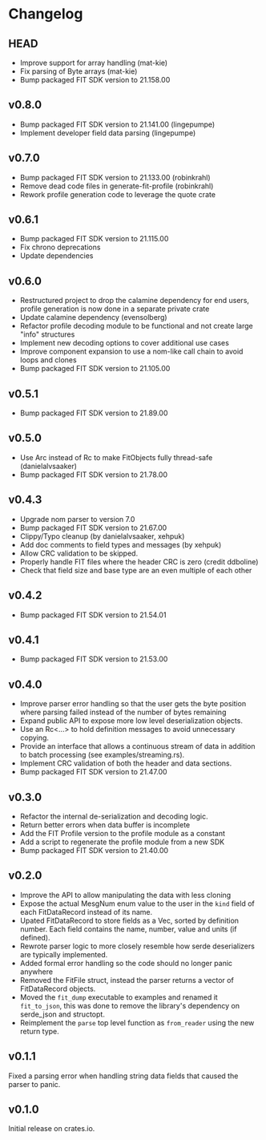 # Changelog

## HEAD
* Improve support for array handling (mat-kie)
* Fix parsing of Byte arrays (mat-kie)
* Bump packaged FIT SDK version to 21.158.00

## v0.8.0
* Bump packaged FIT SDK version to 21.141.00 (lingepumpe)
* Implement developer field data parsing (lingepumpe)

## v0.7.0
* Bump packaged FIT SDK version to 21.133.00 (robinkrahl)
* Remove dead code files in generate-fit-profile (robinkrahl)
* Rework profile generation code to leverage the quote crate

## v0.6.1
* Bump packaged FIT SDK version to 21.115.00
* Fix chrono deprecations
* Update dependencies

## v0.6.0
* Restructured project to drop the calamine dependency for end users, profile
  generation is now done in a separate private crate
* Update calamine dependency (evensolberg)
* Refactor profile decoding module to be functional and not create large "info" structures
* Implement new decoding options to cover additional use cases
* Improve component expansion to use a nom-like call chain to avoid loops and clones
* Bump packaged FIT SDK version to 21.105.00

## v0.5.1
* Bump packaged FIT SDK version to 21.89.00

## v0.5.0
* Use Arc instead of Rc to make FitObjects fully thread-safe (danielalvsaaker)
* Bump packaged FIT SDK version to 21.78.00

## v0.4.3
* Upgrade nom parser to version 7.0
* Bump packaged FIT SDK version to 21.67.00
* Clippy/Typo cleanup (by danielalvsaaker, xehpuk)
* Add doc comments to field types and messages (by xehpuk)
* Allow CRC validation to be skipped.
* Properly handle FIT files where the header CRC is zero (credit ddboline)
* Check that field size and base type are an even multiple of each other

## v0.4.2
* Bump packaged FIT SDK version to 21.54.01

## v0.4.1
* Bump packaged FIT SDK version to 21.53.00

## v0.4.0
* Improve parser error handling so that the user gets the byte position
where parsing failed instead of the number of bytes remaining
* Expand public API to expose more low level deserialization objects.
* Use an Rc<...> to hold definition messages to avoid unnecessary copying.
* Provide an interface that allows a continuous stream of data in addition
to batch processing (see examples/streaming.rs).
* Implement CRC validation of both the header and data sections.
* Bump packaged FIT SDK version to 21.47.00


## v0.3.0
* Refactor the internal de-serialization and decoding logic.
* Return better errors when data buffer is incomplete
* Add the FIT Profile version to the profile module as a constant
* Add a script to regenerate the profile module from a new SDK
* Bump packaged FIT SDK version to 21.40.00

## v0.2.0
* Improve the API to allow manipulating the data with less cloning
* Expose the actual MesgNum enum value to the user in the `kind` field
of each FitDataRecord instead of its name.
* Upated FitDataRecord to store fields as a Vec, sorted by definition
number. Each field contains the name, number, value and units (if defined).
* Rewrote parser logic to more closely resemble how serde deserializers are
typically implemented.
* Added formal error handling so the code should no longer panic anywhere
* Removed the FitFile struct, instead the parser returns a vector of
FitDataRecord objects.
* Moved the `fit_dump` executable to examples and renamed it `fit_to_json`,
this was done to remove the library's dependency on serde_json and structopt.
* Reimplement the `parse` top level function as `from_reader` using the new
return type.

## v0.1.1
Fixed a parsing error when handling string data fields that caused the
parser to panic.

## v0.1.0
Initial release on crates.io.
